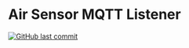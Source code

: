 # Air Sensor MQTT Listener

[![GitHub last commit](https://img.shields.io/github/last-commit/vikaspogu/mqtt-listener?color=purple&style=flat-square)](https://github.com/vikaspogu/mqtt-listener/commits/master)
